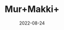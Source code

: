 ---
title: 'Mur+Makki+'
date: '2022-08-24' 
metatag: '' 
inventory: '0' 
draft: false 
# meta description 
shortDescripton: ''
description: 'Herb'
longdescription: ''
featured: True
# product Price
price: '30.0'
# Product Short Description
shortDescription: ''
productID: '68AE2D9E-1F23-ED11-9968-005056B3A416'
type: 'products'
category: 'Herb' 
thumnailproduct: 'https://aminsaddiquidawakhana.eralive.net/images/products/68AE2D9E-1F23-ED11-9968-005056B3A4161.png' 
images:
  - image: 'images/products/68AE2D9E-1F23-ED11-9968-005056B3A4161.png'  
Variants:
---